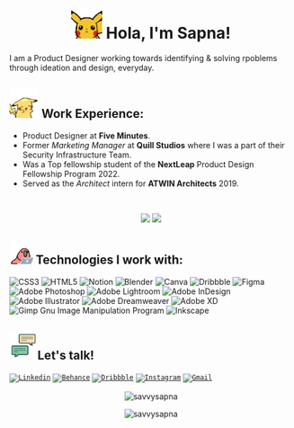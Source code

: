 <h1 align = "center"><img src="pika1.gif" width="55px"> Hola, I'm Sapna! </h1>

I am a Product Designer working towards identifying & solving rpoblems through ideation and design, everyday.

## <img src="pika2.gif" width="52px"> Work Experience: 

- Product Designer at **Five Minutes**.
- Former *Marketing Manager* at **Quill Studios** where I was a part of their Security Infrastructure Team.
- Was a Top fellowship student of the **NextLeap** Product Design Fellowship Program 2022.
- Served as the *Architect* intern for **ATWIN Architects** 2019.
<br>

<p align = "center">
  <img src="https://github-readme-stats.vercel.app/api?username=savvysapna&theme=tokyonight&hide_border=true&include_all_commits=false&count_private=false">
  <img height="225" src="https://github-readme-stats.vercel.app/api/top-langs/?username=savvysapna&theme=tokyonight&hide_border=true&include_all_commits=false&count_private=false&layout=default">
</p>


## <img src="work.gif" width="42px"> Technologies I work with:

![CSS3](https://img.shields.io/badge/css3-%231572B6.svg?style=for-the-badge&logo=css3&logoColor=white) 
![HTML5](https://img.shields.io/badge/html5-%23E34F26.svg?style=for-the-badge&logo=html5&logoColor=white) 
![Notion](https://img.shields.io/badge/Notion-%23000000.svg?style=for-the-badge&logo=notion&logoColor=white) 
![Blender](https://img.shields.io/badge/blender-%23F5792A.svg?style=for-the-badge&logo=blender&logoColor=white) 
![Canva](https://img.shields.io/badge/Canva-%2300C4CC.svg?style=for-the-badge&logo=Canva&logoColor=white) 
![Dribbble](https://img.shields.io/badge/Dribbble-EA4C89?style=for-the-badge&logo=dribbble&logoColor=white)
![Figma](https://img.shields.io/badge/figma-%23F24E1E.svg?style=for-the-badge&logo=figma&logoColor=white) 
![Adobe Photoshop](https://img.shields.io/badge/adobephotoshop-%2331A8FF.svg?style=for-the-badge&logo=adobephotoshop&logoColor=white) 
![Adobe Lightroom](https://img.shields.io/badge/Adobe%20Lightroom-31A8FF.svg?style=for-the-badge&logo=Adobe%20Lightroom&logoColor=white) 
![Adobe InDesign](https://img.shields.io/badge/Adobe%20InDesign-49021F?style=for-the-badge&logo=adobeindesign&logoColor=white) 
![Adobe Illustrator](https://img.shields.io/badge/adobeillustrator-%23FF9A00.svg?style=for-the-badge&logo=adobeillustrator&logoColor=white) 
![Adobe Dreamweaver](https://img.shields.io/badge/Adobe%20Dreamweaver-FF61F6.svg?style=for-the-badge&logo=Adobe%20Dreamweaver&logoColor=white) 
![Adobe XD](https://img.shields.io/badge/Adobe%20XD-470137?style=for-the-badge&logo=Adobe%20XD&logoColor=#FF61F6) 
![Gimp Gnu Image Manipulation Program](https://img.shields.io/badge/Gimp-657D8B?style=for-the-badge&logo=gimp&logoColor=FFFFFF) 
![Inkscape](https://img.shields.io/badge/Inkscape-e0e0e0?style=for-the-badge&logo=inkscape&logoColor=080A13)


## <img src="chatting.gif" width="50px">Let's talk!

<code><a href="https://linkedin.com/in/sapna-gupta-955533129/"><img width="45px" src="https://img.icons8.com/color/8x/000000/linkedin.png" title="Linkedin"/></a></code>
<code><a href="https://linkedin.com/in/sapna-gupta-955533129/"><img width="45px" src="https://img.icons8.com/color/8x/000000/behance.png" title="Behance"/></a></code>
<code><a href="https://linkedin.com/in/sapna-gupta-955533129/"><img width="45px" src="https://img.icons8.com/color/8x/000000/dribbble.png" title="Dribbble"/></a></code>
<code><a href="https://www.instagram.com/graphunny.con/"><img width="45px" src="https://img.icons8.com/fluent/48/000000/instagram-new.png" title="Instagram"/></a></code>
<code><a href="mailto:saumya.singh203@gmail.com"><img width="43px" src="https://img.icons8.com/fluent/48/000000/gmail.png" title="Gmail"/></a></code>
<br>

<p align="center"><img align="center" src="https://github-readme-streak-stats.herokuapp.com/?user=savvysapna&theme=tokyonight&hide_border=true" alt="savvysapna" /></p>
<p align="center"><img src="https://visitcount.itsvg.in/api?id=savvysapna&icon=5&color=6" alt="savvysapna" /> </p>

